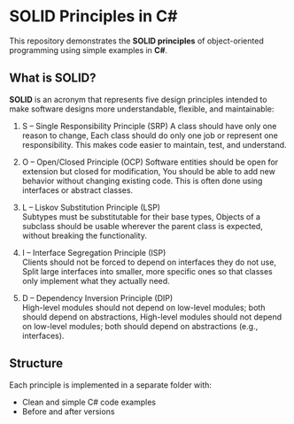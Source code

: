 # SOLID Principles in C#

This repository demonstrates the **SOLID principles** of object-oriented programming using simple examples in **C#**.

## What is SOLID?

**SOLID** is an acronym that represents five design principles intended to make software designs more understandable, flexible, and maintainable:

1. S – Single Responsibility Principle (SRP)
   A class should have only one reason to change, Each class should do only one job or represent one responsibility. This makes code easier to maintain, test, and understand.

2. O – Open/Closed Principle (OCP)
   Software entities should be open for extension but closed for modification, You should be able to add new behavior without changing existing code. This is often done using interfaces or abstract classes.

3. L – Liskov Substitution Principle (LSP)  
   Subtypes must be substitutable for their base types, Objects of a subclass should be usable wherever the parent class is expected, without breaking the functionality.

4. I – Interface Segregation Principle (ISP)  
   Clients should not be forced to depend on interfaces they do not use, Split large interfaces into smaller, more specific ones so that classes only implement what they actually need.

5. D – Dependency Inversion Principle (DIP)  
   High-level modules should not depend on low-level modules; both should depend on abstractions, High-level modules should not depend on low-level modules; both should depend on abstractions (e.g., interfaces).

## Structure

Each principle is implemented in a separate folder with:
- Clean and simple C# code examples
- Before and after versions
